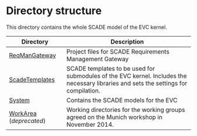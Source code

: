 # Directory structure

This directory contains the whole SCADE model of the EVC kernel.

Directory | Description
----------|-------------
[ReqManGateway](https://github.com/openETCS/modeling/tree/master/model/Scade/ReqManGateway) | Project files for SCADE Requirements Management Gateway
[ScadeTemplates](https://github.com/openETCS/modeling/tree/master/model/Scade/ScadeTemplates) | SCADE templates to be used for submodules of the EVC kernel. Includes the necessary libraries and sets the settings for compilation.
[System](https://github.com/openETCS/modeling/tree/master/model/Scade/System) | Contains the SCADE models for the EVC
[WorkArea](https://github.com/openETCS/modeling/tree/master/model/Scade/WorkArea) (*deprecated*) | Working directories for the working groups agreed on the Munich workshop in November 2014.